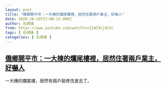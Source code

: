 ```yaml
---
layout: post
title: "僑鄉開平市：一大棟的爛尾樓裡，居然住著兩戶業主，好嚇人"
date: 2020-10-29T23:00:23.000Z
author: 石炳锋
from: https://www.youtube.com/watch?v=ZjW33CjdC3c
tags: [ 石炳锋 ]
categories: [ 石炳锋 ]
---
```

<!--1604012423000-->
[僑鄉開平市：一大棟的爛尾樓裡，居然住著兩戶業主，好嚇人](https://www.youtube.com/watch?v=ZjW33CjdC3c)
------

<div>
一大棟的爛尾樓，居然有兩戶裝修住進去了。
</div>
